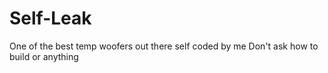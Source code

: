# Self-Leak
One of the best temp woofers out there self coded by me 
Don't ask how to build or anything
